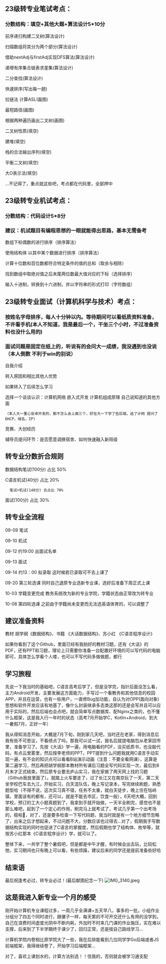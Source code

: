 ## 23级转专业笔试考点：
### 分数结构：填空+其他大题+算法设计5*10分
前序递归构建二叉树(算法设计)

扫描数组将其分为两个部分(算法设计)

借助nextAdj与firstAdj实现DFS算法(算法设计)

递增有序集合链表求差集(算法设计)

二分查找(算法设计)

快速排序(写出每一趟)

拉链法 计算ASL(画图)

最短路径(画图)

根据两种遍历画出二叉树(画图)

二叉树性质(填空)

建堆(填空)

栈的合法输出序列(填空)

平衡二叉树(填空)

大O表示法(填空)

...不记得了，重点就这些吧，考点都在代码里，全部押中
## 23级转专业机试考点：
### 分数结构：代码设计5*8分
### 建议：机试题目有编程思想的一眼就能得出思路，基本无需备考
数组下标偶数的进行排序（排序算法）

使用结构体 以其中某个数据进行排序（排序算法）

计算十位数和百位数都符合特定条件的值的总和（取余与相除）

找到数组中取绝对值之后末尾两位数最大值对应的下标（选择排序）

输入十进制，转换到十六进制，并以字符串的形式打印（字符数组）
## 23级转专业面试（计算机科学与技术）考点：
### 按姓名字母排序，每人十分钟以内。等待期间可以看纸质资料准备，不许看手机(本人不知道，我是最后一个，干坐三个小时，不过准备资料也没什么用的)
### 面试问题是固定在纸上的，听说有的会问大一成绩，我没遇到也没说（本人倒数 不利于win的别说）
自我介绍

转入原因和相比其他人优势

如果转入了后续怎么学习

选择一个谈谈认识：计算机网络 嵌入式开发 计算机组成原理 自己说知道的其他方面

    （本人大一重心安卓开发的，都不怎么会上面三个，好在大一下学了些后端，选了计网 提问了DHCP，域名，IP)

竞赛、大创经历

辅导员提问环节：是否愿意调换宿舍、如何快速融入新班级
## 转专业分数折合规则
数据结构笔试(100分) 占比 50%

C语言机试(40分) 占比 20%

      笔试+机试(140分) 合占比 70%

面试(100分) 占比 30%
## 转专业全流程
09-09 笔试

09-10 机试

09-12 约19:00 出面试名单

09-13 面试

09-14 约13：00 拟录取 这时候若已录取可不去上课了

09-20 第三轮选课 同时自己退原专业选新专业课，选好后准备下周正式上课

10-03 学籍变更完成 教务系统改为新的专业学院，学籍状态由正常改为转专业

10-08 第四轮选课 之前由于学籍尚未变更而无法选英语体育的，可以调整了

## 建议准备资料
教材 胡学纲《数据结构》、书籍 《大话数据结构》、苏小红 《C语言程序设计》

如果你看到了这个Github，里面已经有我拍好的教材习题，还有《大话》的PDF，还有PPT和习题，理论上只需要你准备一台配置好环境的可以写代码的电脑即可，具体怎么学看个人喽，也可以不写代码多做做题，都行
## 学习旅程
先说一下我当时的基础吧，C语言高考后学了，但是没学完，指针后面没怎么看，主力Android开发，主要发展这方面能力，手写过一个看教务和其他信息的校园APP，并且在运营，也有一些用户，一直修Bug加功能，自认为对OPP(面向对象)思想和软件开发应该有地基了，像什么封装继承多态类这那的还是会写并且可以应用于实际的，然后后端也会点吧，就会简单写点数据库、配Nginx之类的，也不懂什么框架，这是我入行一年时的状态（高考7月开始学C，Kotlin+Android，到大一暑假7月，正好一年）

我从得知消息开始，大概是7月下旬，刚到家几天吧，当时还在老家，得到消息后我有些不可思议，不看绩点了吗，那我可以试一试，报名后就提电脑包从老家回市里，准备学习了。先按《大话》学一遍，用电脑看的PDF，没买纸质书，也没敲代码，有点云里雾里，然后按李老师的PPT，PPT提到什么问题我就用C语言手动实现一遍，有不会的知识点可以看看B站演示动画（注意：不要全看网课），这算是第二遍学习，然后再把胡学纲那本教材所有课后习题全写代码实现一次，最后到8月末才正式结束。然后原专业要去庐山实习，我在家做了两天网上找的习题（Github我放里面了）。就踏上火车要走了，过了长江又在南京玩了一天，第二天坐学校巴车去九江，开始实习，白天混队伍，晚上写记录本，写完继续刷题，熟悉题型哈（不得不说，这次实习真不错，任务不太重，就白天徒步，晚上住在牯岭镇，里面该有的都有，还可以，就是不能去市区，饮食一般），6天吧大概，回到学校，预订的工大小题真题到了，我拿到手就开始做，一天半全刷完，感觉也不是那么难吧，起到了一个定心的作用，刷完马上就考试了，考试几乎第一个出考场的，稳啦🤗，对了，还是要多检查一下写代码题，我当时就是有一个地方细节忽略了，出来之后才想起来，不过问题不大，分数应该也过得去...对了，假期我手写数据结构实现的同时也促进了C语言的掌握度，然后假期也学了结构体、枚举等，就按苏小红那本《C语言程序设计》学，就可以了。

整体下来，一共学了整个暑假吧，但是都是中午才醒，有时候会出去玩，比较松弛，实习期间也只有晚上可以看，有些烦躁，建议后来的同学还是提前准备些好哈
## 结束语
最后祝逢考必过，转专业必过！(最后献图纪念一下)
![IMG_3140.jpeg](https://s2.loli.net/2024/10/05/SbG69Qs42cBWyk3.jpg)
## 这是我进入新专业一个月的感受

刚开始计算机专业课程过多，一周几乎全满课+五天早八，事多的一批，小组作业分组分了四五个同时进行，跟骡子一样，每天累的不可开交还什么有用的没学到，自己在浪费时间虚度光阴中不断内耗，外加时不时来几门课的作业施压，实在难以支撑，后来到了下半学期终于课少了，回归正常，还是按自己路线学习...

计算机学院内卷相比原学院大了一些，我在后排能看到几位同学学Go后端或者JS前端框架，我得继续卷了，开始学习后端框架...

对了，喜欢上课划水的，计算方法别选！！信我的，否则就会被学习通支配
